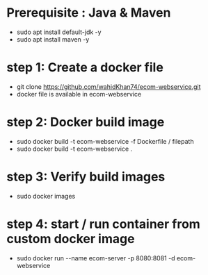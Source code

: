 # Prerequisite : Java & Maven
- sudo apt install default-jdk -y
- sudo apt install maven -y

# step 1: Create a docker file
- git clone https://github.com/wahidKhan74/ecom-webservice.git
- docker file is available in ecom-webservice

# step 2: Docker build image
- sudo docker build -t ecom-webservice -f Dockerfile / filepath
- sudo docker build -t ecom-webservice .

# step 3: Verify build images
- sudo docker images

# step 4: start / run container from custom docker image
- sudo docker run --name ecom-server -p 8080:8081 -d ecom-webservice